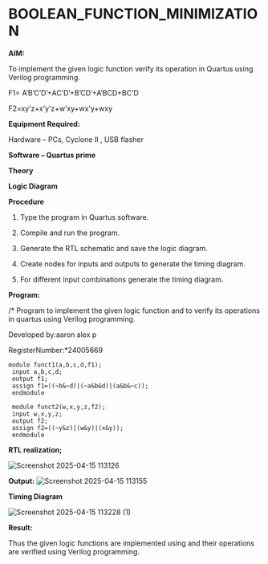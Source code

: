 # BOOLEAN_FUNCTION_MINIMIZATION

**AIM:**

To implement the given logic function verify its operation in Quartus using Verilog programming.

F1= A’B’C’D’+AC’D’+B’CD’+A’BCD+BC’D 

F2=xy’z+x’y’z+w’xy+wx’y+wxy

**Equipment Required:**

Hardware – PCs, Cyclone II , USB flasher

**Software – Quartus prime**

**Theory**

**Logic Diagram**

**Procedure**

1.	Type the program in Quartus software.

2.	Compile and run the program.

3.	Generate the RTL schematic and save the logic diagram.

4.	Create nodes for inputs and outputs to generate the timing diagram.

5.	For different input combinations generate the timing diagram.


**Program:**

/* Program to implement the given logic function and to verify its operations in quartus using Verilog programming. 

Developed by:aaron alex p

RegisterNumber:*24005669
```
module funct1(a,b,c,d,f1);
 input a,b,c,d;
 output f1;
 assign f1=((~b&~d)|(~a&b&d)|(a&b&~c));
 endmodule

 module funct2(w,x,y,z,f2);
 input w,x,y,z;
 output f2;
 assign f2=((~y&z)|(w&y)|(x&y));
 endmodule
```

**RTL realization;**

![Screenshot 2025-04-15 113126](https://github.com/user-attachments/assets/f5bcceec-838d-48bc-b635-723cfe2373ce)

**Output:**
![Screenshot 2025-04-15 113155](https://github.com/user-attachments/assets/57e52143-c85e-4c85-9045-a6de7a7f91f9)


**Timing Diagram**

![Screenshot 2025-04-15 113228 (1)](https://github.com/user-attachments/assets/288efeea-df83-40db-a9c1-5b23932581d2)

**Result:**

Thus the given logic functions are implemented using and their operations are verified using Verilog programming.

